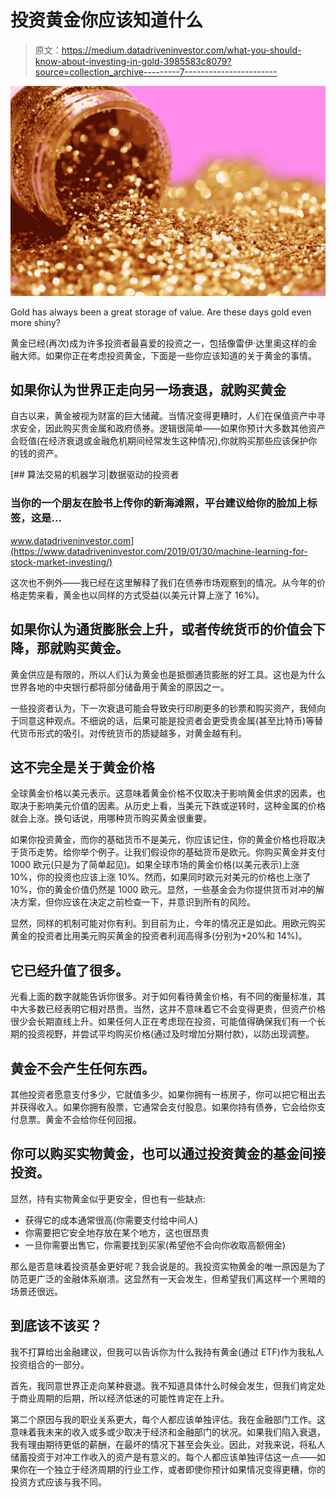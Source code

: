 # 投资黄金你应该知道什么

> 原文：<https://medium.datadriveninvestor.com/what-you-should-know-about-investing-in-gold-3985583c8079?source=collection_archive---------7----------------------->

![](img/185082a5bd737f5ac6cc6b5eec0f8f85.png)

Gold has always been a great storage of value. Are these days gold even more shiny?

黄金已经(再次)成为许多投资者最喜爱的投资之一，包括像雷伊·达里奥这样的金融大师。如果你正在考虑投资黄金，下面是一些你应该知道的关于黄金的事情。

## 如果你认为世界正走向另一场衰退，就购买黄金

自古以来，黄金被视为财富的巨大储藏。当情况变得更糟时，人们在保值资产中寻求安全，因此购买贵金属和政府债券。逻辑很简单——如果你预计大多数其他资产会贬值(在经济衰退或金融危机期间经常发生这种情况),你就购买那些应该保护你的钱的资产。

[](https://www.datadriveninvestor.com/2019/01/30/machine-learning-for-stock-market-investing/) [## 算法交易的机器学习|数据驱动的投资者

### 当你的一个朋友在脸书上传你的新海滩照，平台建议给你的脸加上标签，这是…

www.datadriveninvestor.com](https://www.datadriveninvestor.com/2019/01/30/machine-learning-for-stock-market-investing/) 

这次也不例外——我已经在这里解释了我们在债券市场观察到的情况。从今年的价格走势来看，黄金也以同样的方式受益(以美元计算上涨了 16%)。

## 如果你认为通货膨胀会上升，或者传统货币的价值会下降，那就购买黄金。

黄金供应是有限的，所以人们认为黄金也是抵御通货膨胀的好工具。这也是为什么世界各地的中央银行都将部分储备用于黄金的原因之一。

一些投资者认为，下一次衰退可能会导致央行印刷更多的钞票和购买资产，我倾向于同意这种观点。不细说的话，后果可能是投资者会更受贵金属(甚至比特币)等替代货币形式的吸引。对传统货币的质疑越多，对黄金越有利。

## 这不完全是关于黄金价格

全球黄金价格以美元表示。这意味着黄金价格不仅取决于影响黄金供求的因素，也取决于影响美元价值的因素。从历史上看，当美元下跌或逆转时，这种金属的价格就会上涨。换句话说，用哪种货币购买黄金很重要。

如果你投资黄金，而你的基础货币不是美元，你应该记住，你的黄金价格也将取决于货币走势。给你举个例子。让我们假设你的基础货币是欧元。你购买黄金并支付 1000 欧元(只是为了简单起见)。如果全球市场的黄金价格(以美元表示)上涨 10%，你的投资也应该上涨 10%。然而，如果同时欧元对美元的价格也上涨了 10%，你的黄金价值仍然是 1000 欧元。显然，一些基金会为你提供货币对冲的解决方案，但你应该在决定之前检查一下，并意识到所有的风险。

显然，同样的机制可能对你有利。到目前为止，今年的情况正是如此。用欧元购买黄金的投资者比用美元购买黄金的投资者利润高得多(分别为+20%和 14%)。

## 它已经升值了很多。

光看上面的数字就能告诉你很多。对于如何看待黄金价格，有不同的衡量标准，其中大多数已经表明它相对昂贵。当然，这并不意味着它不会变得更贵，但资产价格很少会长期直线上升。如果任何人正在考虑现在投资，可能值得确保我们有一个长期的投资视野，并尝试平均购买价格(通过及时增加分期付款)，以防出现调整。

## 黄金不会产生任何东西。

其他投资者愿意支付多少，它就值多少。如果你拥有一栋房子，你可以把它租出去并获得收入。如果你拥有股票，它通常会支付股息。如果你持有债券，它会给你支付息票。黄金不会给你任何回报。

## 你可以购买实物黄金，也可以通过投资黄金的基金间接投资。

显然，持有实物黄金似乎更安全，但也有一些缺点:

*   获得它的成本通常很高(你需要支付给中间人)
*   你需要把它安全地存放在某个地方，这也很昂贵
*   一旦你需要出售它，你需要找到买家(希望他不会向你收取高额佣金)

那么是否意味着投资基金更好呢？我会说是的。我投资实物黄金的唯一原因是为了防范更广泛的金融体系崩溃。这显然有一天会发生，但希望我们离这样一个黑暗的场景还很远。

## 到底该不该买？

我不打算给出金融建议，但我可以告诉你为什么我持有黄金(通过 ETF)作为我私人投资组合的一部分。

首先，我同意世界正走向某种衰退。我不知道具体什么时候会发生，但我们肯定处于商业周期的后期，所以经济低迷的可能性肯定在上升。

第二个原因与我的职业关系更大，每个人都应该单独评估。我在金融部门工作。这意味着我未来的收入或多或少取决于经济和金融部门的状况。如果我们陷入衰退，我有理由期待更低的薪酬，在最坏的情况下甚至会失业。因此，对我来说，将私人储蓄投资于对冲工作收入的资产是有意义的。每个人都应该单独评估这一点——如果你在一个独立于经济周期的行业工作，或者即使你预计如果情况变得更糟，你的投资方式应该与我不同。